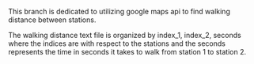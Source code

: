 This branch is dedicated to utilizing google maps api to find walking distance between stations.

The walking distance text file is organized by 
index_1, index_2, seconds
where the indices are with respect to the stations and the seconds represents the time in seconds it takes to walk from station 1 to station 2.
